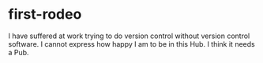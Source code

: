# first-rodeo
I have suffered at work trying to do version control without version control software. I cannot express how happy I am to be in this Hub. I think it needs a Pub.
